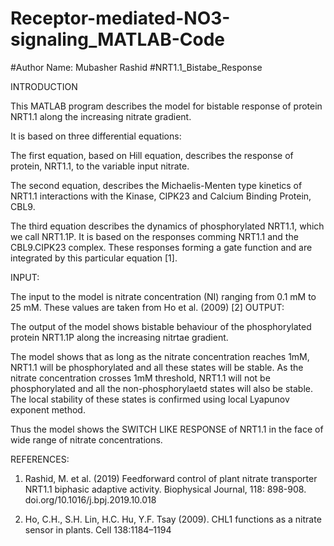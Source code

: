 # Receptor-mediated-NO3-signaling_MATLAB-Code
#Author Name: Mubasher Rashid #NRT1.1_Bistabe_Response

INTRODUCTION

This MATLAB program describes the model for bistable response of protein NRT1.1 along the increasing nitrate gradient.

It is based on three differential equations:

The first equation, based on Hill equation, describes the response of protein, NRT1.1, to the variable input nitrate.

The second equation, describes the Michaelis-Menten type kinetics of NRT1.1 interactions with the Kinase, CIPK23 and Calcium Binding Protein, CBL9.

The third equation describes the dynamics of phosphorylated NRT1.1, which we call NRT1.1P. It is based on the responses comming NRT1.1 and the CBL9.CIPK23 complex. These responses forming a gate function and are integrated by this particular equation [1].

INPUT:

The input to the model is nitrate concentration (NI) ranging from 0.1 mM to 25 mM. These values are taken from Ho et al. (2009) [2] OUTPUT:

The output of the model shows bistable behaviour of the phosphorylated protein NRT1.1P along the increasing nitrtae gradient.

The model shows that as long as the nitrate concentration reaches 1mM, NRT1.1 will be phosphorylated and all these states will be stable. As the nitrate concentration crosses 1mM threshold, NRT1.1 will not be phosphorylated and all the non-phosphorylaetd states will also be stable. The local stability of these states is confirmed using local Lyapunov exponent method.

Thus the model shows the SWITCH LIKE RESPONSE of NRT1.1 in the face of wide range of nitrate concentrations.

REFERENCES:

1.   Rashid, M. et al. (2019) Feedforward control of plant nitrate transporter NRT1.1 biphasic adaptive activity. Biophysical Journal, 118: 898-908.    doi.org/10.1016/j.bpj.2019.10.018

2.   Ho, C.H., S.H. Lin, H.C. Hu, Y.F. Tsay (2009). CHL1 functions as a nitrate sensor in plants. Cell 138:1184–1194
